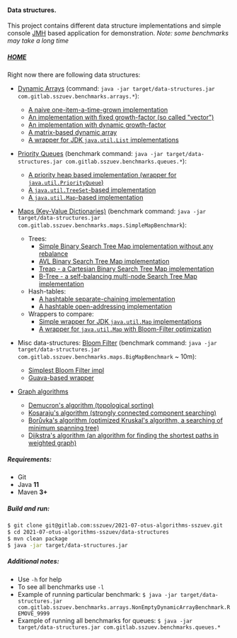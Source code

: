 #### Data structures.

This project contains different data structure implementations and simple
console [JMH](https://openjdk.java.net/projects/code-tools/jmh) based application for demonstration.
_Note: some benchmarks may take a long time_

##### [HOME](../README.md)

Right now there are following data structures:

- [Dynamic Arrays](src/main/java/com/gitlab/sszuev/arrays/DynamicArray.java) (command: `java -jar target/data-structures.jar com.gitlab.sszuev.benchmarks.arrays.*`):
  * [A naive one-item-a-time-grown implementation](src/main/java/com/gitlab/sszuev/arrays/SimpleDynamicArray.java)
  * [An implementation with fixed growth-factor (so called "vector")](src/main/java/com/gitlab/sszuev/arrays/FixedVectorDynamicArray.java)
  * [An implementation with dynamic growth-factor](src/main/java/com/gitlab/sszuev/arrays/FactorVectorDynamicArray.java)
  * [A matrix-based dynamic array](src/main/java/com/gitlab/sszuev/arrays/MatrixDynamicArray.java)
  * [A wrapper for JDK `java.util.List` implementations](src/main/java/com/gitlab/sszuev/arrays/JDKListDynamicArray.java)

- [Priority Queues](src/main/java/com/gitlab/sszuev/queues/PriorityQueue.java) (benchmark command: `java -jar target/data-structures.jar com.gitlab.sszuev.benchmarks.queues.*`):
  * [A priority heap based implementation (wrapper for `java.util.PriorityQueue`)](src/main/java/com/gitlab/sszuev/queues/HeapPriorityQueue.java)
  * [A `java.util.TreeSet`-based implementation](src/main/java/com/gitlab/sszuev/queues/TreeSetPriorityQueue.java)
  * [A `java.util.Map`-based implementation](src/main/java/com/gitlab/sszuev/queues/MapPriorityQueue.java)
  
- [Maps (Key-Value Dictionaries)](src/main/java/com/gitlab/sszuev/maps/SimpleMap.java) (benchmark command: `java -jar target/data-structures.jar com.gitlab.sszuev.benchmarks.maps.SimpleMapBenchmark`):
  * Trees:
    - [Simple Binary Search Tree Map implementation without any rebalance](src/main/java/com/gitlab/sszuev/maps/trees/BinarySearchTreeSimpleMap.java)
    - [AVL Binary Search Tree Map implementation](src/main/java/com/gitlab/sszuev/maps/trees/AVLBinarySearchTreeSimpleMap.java)
    - [Treap - a Cartesian Binary Search Tree Map implementation](src/main/java/com/gitlab/sszuev/maps/trees/TreapSimpleMap.java)
    - [B-Tree - a self-balancing multi-node Search Tree Map implementation](src/main/java/com/gitlab/sszuev/maps/trees/BTreeSimpleMap.java)
  * Hash-tables:
    - [A hashtable separate-chaining implementation](src/main/java/com/gitlab/sszuev/maps/hashtables/SeparateChainingHashtableSimpleMap.java)
    - [A hashtable open-addressing implementation](src/main/java/com/gitlab/sszuev/maps/hashtables/OpenAddressingHashtableSimpleMap.java)
  * Wrappers to compare: 
    - [Simple wrapper for JDK `java.util.Map` implementations](src/main/java/com/gitlab/sszuev/maps/JDKMapWrapperSimpleMap.java)
    - [A wrapper for `java.util.Map` with Bloom-Filter optimization](src/main/java/com/gitlab/sszuev/maps/BigSimpleMap.java)
    
- Misc data-structures: [Bloom Filter](src/main/java/com/gitlab/sszuev/misc/SimpleBloomFilter.java) (benchmark command: `java -jar target/data-structures.jar com.gitlab.sszuev.benchmarks.maps.BigMapBenchmark` ~ 10m): 
  * [Simplest Bloom Filter impl](src/main/java/com/gitlab/sszuev/misc/MyBloomFilter.java)
  * [Guava-based wrapper](src/main/java/com/gitlab/sszuev/misc/GuavaBloomFilter.java)

- [Graph algorithms](src/main/java/com/gitlab/sszuev/graphs/Graph.java) 
  * [Demucron's algorithm (topological sorting)](src/main/java/com/gitlab/sszuev/graphs/Graphs.java#L66)
  * [Kosaraju's algorithm (strongly connected component searching)](src/main/java/com/gitlab/sszuev/graphs/Graphs.java#L124)
  * [Borůvka's algorithm (optimized Kruskal's algorithm, a searching of minimum spanning tree)](src/main/java/com/gitlab/sszuev/graphs/Graphs.java#L183)
  * [Dijkstra's algorithm (an algorithm for finding the shortest paths in weighted graph)](src/main/java/com/gitlab/sszuev/graphs/Graphs.java#L234)

##### Requirements:

- Git
- Java **11**
- Maven **3+**

##### Build and run:

```bash
$ git clone git@gitlab.com:sszuev/2021-07-otus-algorithms-sszuev.git
$ cd 2021-07-otus-algorithms-sszuev/data-structures
$ mvn clean package
$ java -jar target/data-structures.jar
```

##### Additional notes:

- Use `-h` for help
- To see all benchmarks use `-l`
- Example of running particular benchmark: `$ java -jar target/data-structures.jar com.gitlab.sszuev.benchmarks.arrays.NonEmptyDynamicArrayBenchmark.REMOVE_9999`
- Example of running all benchmarks for queues: `$ java -jar target/data-structures.jar com.gitlab.sszuev.benchmarks.queues.*`